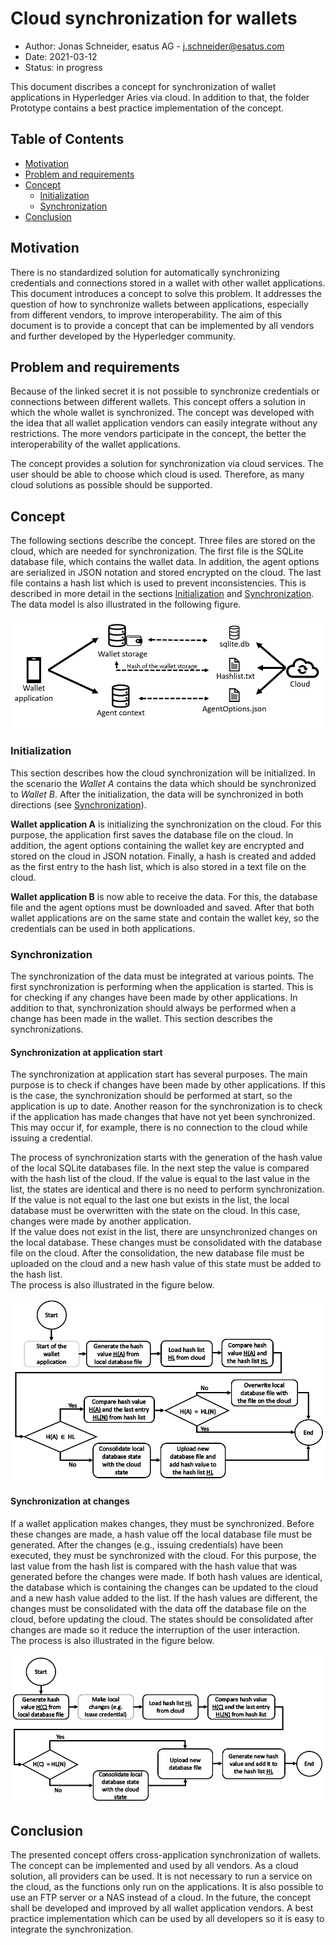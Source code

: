 # Cloud synchronization for wallets

- Author: Jonas Schneider, esatus AG - j.schneider@esatus.com
- Date: 2021-03-12
- Status: in progress

This document discribes a concept for synchronization of wallet applications in Hyperledger Aries via cloud. In addition to that, the folder Prototype contains a best practice implementation of the concept.

## Table of Contents <!-- omit in toc -->

- [Motivation](#motivation)
- [Problem and requirements](#problem-and-requirements)
- [Concept](#concept)
  - [Initialization](#initialization)
  - [Synchronization](#synchronization)
- [Conclusion](#conclusion)

## Motivation

There is no standardized solution for automatically synchronizing credentials and connections stored in a wallet with other wallet applications. This document introduces a concept to solve this problem. It addresses the question of how to synchronize wallets between applications, especially from different vendors, to improve interoperability. The aim of this document is to provide a concept that can be implemented by all vendors and further developed by the Hyperledger community.

## Problem and requirements

Because of the linked secret it is not possible to synchronize credentials or connections between different wallets. This concept offers a solution in which the whole wallet is synchronized. The concept was developed with the idea that all wallet application vendors can easily integrate without any restrictions. The more vendors participate in the concept, the better the interoperability of the wallet applications.

The concept provides a solution for synchronization via cloud services. The user should be able to choose which cloud is used. Therefore, as many cloud solutions as possible should be supported.

## Concept

The following sections describe the concept. Three files are stored on the cloud, which are needed for synchronization. The first file is the SQLite database file, which contains the wallet data. In addition, the agent options are serialized in JSON notation and stored encrypted on the cloud. The last file contains a hash list which is used to prevent inconsistencies. This is described in more detail in the sections [Initialization](#initialization) and [Synchronization](#synchronization).\
The data model is also illustrated in the following figure.

![Data model](https://github.com/esatus/Hyperledger_Wallet_Synchronisation/blob/main/img/Data_on_cloud.PNG "Data model")

### Initialization

This section describes how the cloud synchronization will be initialized. In the scenario the *Wallet A* contains the data which should be synchronized to *Wallet B*. After the initialization, the data will be synchronized in both directions (see [Synchronization](#synchronization)).

**Wallet application A** is initializing the synchronization on the cloud. For this purpose, the application first saves the database file on the cloud. In addition, the agent options containing the wallet key are encrypted and stored on the cloud in JSON notation. Finally, a hash is created and added as the first entry to the hash list, which is also stored in a text file on the cloud.

**Wallet application B** is now able to receive the data. For this, the database file and the agent options must be downloaded and saved. After that both wallet applications are on the same state and contain the wallet key, so the credentials can be used in both applications.

### Synchronization

The synchronization of the data must be integrated at various points. The first synchronization is performing when the application is started. This is for checking if any changes have been made by other applications. In addition to that, synchronization should always be performed when a change has been made in the wallet. This section describes the synchronizations.

#### Synchronization at application start

The synchronization at application start has several purposes. The main purpose is to check if changes have been made by other applications. If this is the case, the synchronization should be performed at start, so the application is up to date. Another reason for the synchronization is to check if the application has made changes that have not yet been synchronized. This may occur if, for example, there is no connection to the cloud while issuing a credential.

The process of synchronization starts with the generation of the hash value of the local SQLite databases file. In the next step the value is compared with the hash list of the cloud. If the value is equal to the last value in the list, the states are identical and there is no need to perform synchronization. If the value is not equal to the last one but exists in the list, the local database must be overwritten with the state on the cloud. In this case, changes were made by another application.\
If the value does not exist in the list, there are unsynchronized changes on the local database. These changes must be consolidated with the database file on the cloud. After the consolidation, the new database file must be uploaded on the cloud and a new hash value of this state must be added to the hash list.\
The process is also illustrated in the figure below.

![Synchronization process](https://github.com/esatus/Hyperledger_Wallet_Synchronisation/blob/main/img/Sync_at_Start.PNG "Synchronization process")

#### Synchronization at changes

If a wallet application makes changes, they must be synchronized. Before these changes are made, a hash value off the local database file must be generated. After the changes (e.g., issuing credentials) have been executed, they must be synchronized with the cloud. For this purpose, the last value from the hash list is compared with the hash value that was generated before the changes were made. If both hash values are identical, the database which is containing the changes can be updated to the cloud and a new hash value added to the list. If the hash values are different, the changes must be consolidated with the data off the database file on the cloud, before updating the cloud. The states should be consolidated after changes are made so it reduce the interruption of the user interaction.\
The process is also illustrated in the figure below.

![Synchronization process](https://github.com/esatus/Hyperledger_Wallet_Synchronisation/blob/main/img/Sync_at_changes.PNG "Synchronization process")

## Conclusion

The presented concept offers cross-application synchronization of wallets. The concept can be implemented and used by all vendors. As a cloud solution, all providers can be used. It is not necessary to run a service on the cloud, as the functions only run on the applications. It is also possible to use an FTP server or a NAS instead of a cloud. In the future, the concept shall be developed and improved by all wallet application vendors. A best practice implementation which can be used by all developers so it is easy to integrate the synchronization.
